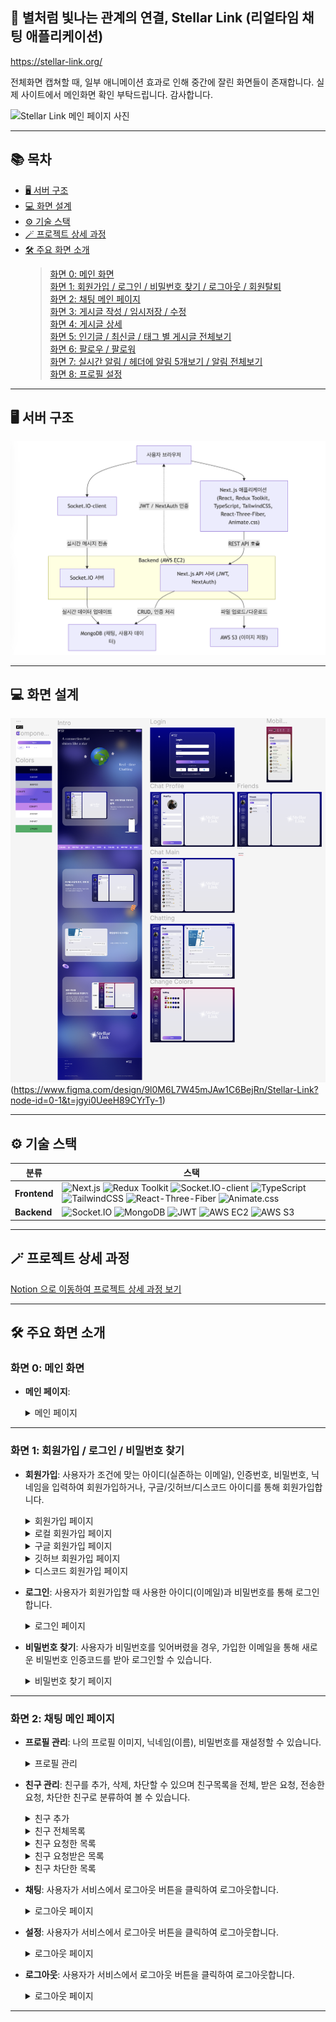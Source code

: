 ## 💫 별처럼 빛나는 관계의 연결, Stellar Link (리얼타임 채팅 애플리케이션)

> 
https://stellar-link.org/

전체화면 캡쳐할 때, 일부 애니메이션 효과로 인해 중간에 잘린 화면들이 존재합니다. 실제 사이트에서 메인화면 확인 부탁드립니다. 감사합니다.

![Stellar Link 메인 페이지 사진](public/captures/screencapture-stellar-link-org-2025-03-11-16_03_14.png)

---

## 📚 목차

- [🖥 서버 구조](#-서버-구조)
- [💻 화면 설계](#-화면-설계)
- [⚙️ 기술 스택](#-기술-스택)
- [🪄 프로젝트 상세 과정](#-프로젝트-상세-과정)
- [🛠 주요 화면 소개](#-주요-화면-소개)
  > [화면 0: 메인 화면](#화면-0-메인-화면)  
  > [화면 1: 회원가입 / 로그인 / 비밀번호 찾기 / 로그아웃 / 회원탈퇴](#화면-1-회원가입--로그인--비밀번호-찾기)  
  > [화면 2: 채팅 메인 페이지](#화면-2-채팅-메인-페이지)  
  > [화면 3: 게시글 작성 / 임시저장 / 수정](#화면-3-게시글-작성--임시저장--수정)  
  > [화면 4: 게시글 상세](#화면-4-게시글-상세)  
  > [화면 5: 인기글 / 최신글 / 태그 별 게시글 전체보기](#화면-5-인기글--최신글--태그-별-게시글-전체보기)  
  > [화면 6: 팔로우 / 팔로워](#화면-6-팔로우--팔로워)  
  > [화면 7: 실시간 알림 / 헤더에 알림 5개보기 / 알림 전체보기](#화면-7-실시간-알림--헤더에-알림-5개보기--알림-전체보기)  
  > [화면 8: 프로필 설정](#화면-8-프로필-설정)  
  

---

## 🖥 서버 구조

![서버 구조](public/captures/serverArchitect.png)

---

## 💻 화면 설계

 ![Figma 디자인 미리보기](public/captures/figma.png)(https://www.figma.com/design/9l0M6L7W45mJAw1C6BejRn/Stellar-Link?node-id=0-1&t=jgyi0UeeH89CYrTy-1)


---

## ⚙ 기술 스택

<table>
  <thead>
    <tr>
      <th>분류</th>
      <th>스택</th>
    </tr>
  </thead>
  <tbody>
    <tr>
      <td><strong>Frontend</strong></td>
      <td>
        <img src="https://img.shields.io/badge/Next.js-000000?style=plastic&logo=next.js&logoColor=white" alt="Next.js">
        <img src="https://img.shields.io/badge/Redux%20Toolkit-764ABC?style=plastic&logo=redux&logoColor=white" alt="Redux Toolkit">
        <img src="https://img.shields.io/badge/Socket.IO--client-010101?style=plastic&logo=socket.io&logoColor=white" alt="Socket.IO-client">
        <img src="https://img.shields.io/badge/TypeScript-3178C6?style=plastic&logo=typescript&logoColor=white" alt="TypeScript">
        <img src="https://img.shields.io/badge/TailwindCSS-38B2AC?style=plastic&logo=tailwind-css&logoColor=white" alt="TailwindCSS">
        <img src="https://img.shields.io/badge/React--Three-Fiber-000000?style=plastic" alt="React-Three-Fiber">
        <img src="https://img.shields.io/badge/Animate.css-0090FF?style=plastic" alt="Animate.css">
      </td>
    </tr>
    <tr>
      <td><strong>Backend</strong></td>
      <td>
        <img src="https://img.shields.io/badge/Socket.IO-010101?style=plastic&logo=socket.io&logoColor=white" alt="Socket.IO">
        <img src="https://img.shields.io/badge/MongoDB-47A248?style=plastic&logo=mongodb&logoColor=white" alt="MongoDB">
        <img src="https://img.shields.io/badge/JWT-000000?style=plastic" alt="JWT">
        <img src="https://img.shields.io/badge/AWS%20EC2-232F3E?style=plastic&logo=amazon-ec2&logoColor=white" alt="AWS EC2">
        <img src="https://img.shields.io/badge/AWS%20S3-FF9900?style=plastic&logo=amazon-s3&logoColor=white" alt="AWS S3">
      </td>
    </tr>
  </tbody>
</table>



---

## 🪄 프로젝트 상세 과정

[Notion 으로 이동하여 프로젝트 상세 과정 보기](https://heeyeon9578.notion.site/StellarLink-24-11-29-24-02-12-14caccb87c2b80bba05bf00fa9a970f4)

---


## 🛠 주요 화면 소개

### 화면 0: 메인 화면

- **메인 페이지**: 
  <details>
    <summary>메인 페이지</summary>
    
    ![메인 페이지](public/captures/screencapture-stellar-link-org-2025-03-11-16_03_14.png)

     - 헤더, 메인, 푸터로 구성되어 있습니다.
     - 헤더에는 저에 대한 소개 페이지, 해당 웹의 기술적인 부분을 볼 수 있는 페이지, 로그인을 통해 서비스를 이용할 수 있는 버튼들이 존재합니다.
     - 메인 컨텐츠에는 서비스에 대한 소개가 담겨 있습니다.
     - 푸터에는 언어를 변경할 수 있는 버튼과 헤더와 마찬가지의 페이지들, 그리고 저작권 관련 페이지를 볼 수 있는 버튼들이 존재합니다.
       


  </details>

---

### 화면 1: 회원가입 / 로그인 / 비밀번호 찾기

- **회원가입**: 사용자가 조건에 맞는 아이디(실존하는 이메일), 인증번호, 비밀번호, 닉네임을 입력하여 회원가입하거나, 구글/깃허브/디스코드 아이디를 통해 회원가입합니다.

   <details>
    <summary>회원가입 페이지</summary>
     
    ![회원가입](public/captures/signup.png)

    > 회원가입 버튼을 누르면, 계정 또는 구글/깃허브/디스코드로 회원가입할 수 있는 버튼이 도출됩니다. 
 
  </details>

  <details>
    <summary>로컬 회원가입 페이지</summary>
    
    ![로컬 회원가입](public/captures/sendCode.png)
  
    > 이메일로 받은 인증번호입니다.
    
     ![로컬 회원가입](public/captures/signup_local.png)
  
    > 이메일 인증, 사용할 비밀번호, 닉네임의 조건을 모두 만족하면 회원가입 버튼이 disable -> able 상태가 되어 클릭할 수 있습니다.
 
  </details>

   <details>
    <summary>구글 회원가입 페이지</summary>
     
    ![구글 회원가입](public/captures/google.png)

    > 구글 아이디를 클릭하여 해당 서비스에 회원가입할 수 있습니다.
    
  
  </details>

  <details>
    <summary>깃허브 회원가입 페이지</summary>
     
    ![깃허브 회원가입](public/captures/github.png)

    > 깃허브 아이디를 클릭하여 해당 서비스에 회원가입할 수 있습니다.
    
  
  </details>

  <details>
    <summary>디스코드 회원가입 페이지</summary>
     
    ![디스코드 회원가입](public/captures/discord.png)

    > 디스코드 아이디를 클릭하여 해당 서비스에 회원가입할 수 있습니다.
    
  
  </details>


- **로그인**: 사용자가 회원가입할 때 사용한 아이디(이메일)과 비밀번호를 통해 로그인합니다.

  <details>
    <summary>로그인 페이지</summary>
     
    ![회원가입](public/captures/login.png)

    > 로그인 버튼을 누르면, 계정 또는 구글/깃허브/디스코드로 로그인할 수 있는 버튼이 도출됩니다. 
 
  </details>

- **비밀번호 찾기**: 사용자가 비밀번호를 잊어버렸을 경우, 가입한 이메일을 통해 새로운 비밀번호 인증코드를 받아 로그인할 수 있습니다.
  
  <details>
    <summary>비밀번호 찾기 페이지</summary>

   ![비밀번호 찾기](public/captures/find_passwd.png)

    > 비밀번호를 찾고 싶은 아이디를 입력 후 인증번호 전송버튼을 클릭합니다.

    ![비밀번호 찾기](public/captures/find_passwd_email.png)

    > 해당 이메일로 발송된 메일에 쓰여있는 임시 비밀번호를 사용하여 임시 로그인합니다.

  </details>

---

### 화면 2: 채팅 메인 페이지

- **프로필 관리**: 나의 프로필 이미지, 닉네임(이름), 비밀번호를 재설정할 수 있습니다.

  <details>
    <summary>프로필 관리</summary>
    
     ![프로필 관리 페이지](public/captures/profile.png)

    > 로컬 로그인일 경우, 프로필 이미지, 닉네임(이름), 비밀번호를 재설정할 수 있습니다.
    > 소셜 로그인일 경우, 프로필 이미지, 닉네임(이름)만 재설정할 수 있습니다.
    
  </details>

- **친구 관리**: 친구를 추가, 삭제, 차단할 수 있으며 친구목록을 전체, 받은 요청, 전송한 요청, 차단한 친구로 분류하여 볼 수 있습니다.

  <details>
    <summary>친구 추가</summary>
    
    ![친구 추가 페이지](public/captures/friend_request.png)

    - 친구의 이메일을 작성한 후 '+' 버튼을 통해 친구요청을 전송합니다.
    - 친구요청한 내역은 'Request' 탭에 들어갑니다.
     
   </details>

   <details>
    <summary>친구 전체목록</summary>
    
    ![친구 전체목록](public/captures/.png)

    - 
     
   </details>

   <details>
    <summary>친구 요청한 목록</summary>
    
    ![친구 요청한 목록](public/captures/.png)

    - 
     
   </details>

   <details>
    <summary>친구 요청받은 목록</summary>
    
    ![친구 요청받은 목록 페이지](public/captures/pending.png)

    - 친구 요청을 받은 목록으로, 수락/거절할 수 있습니다.
    - 수락할 경우, 친구목록으로 이동합니다.
    - 거절할 경우, 사라집니다.
      
   </details>

   <details>
    <summary>친구 차단한 목록</summary>
    
    ![친구 차단한 목록](public/captures/.png)

    - 
     
   </details>

- **채팅**: 사용자가 서비스에서 로그아웃 버튼을 클릭하여 로그아웃합니다.
  
  <details>
    <summary>로그아웃 페이지</summary>

    ![로컬 회원 탈퇴](public/captures/user_delete.png)

    > 로그인할 때 사용한 이메일과 비밀번호 및 비밀번호 확인란을 조건에 맞게 채우면 회원 탈퇴하기 버튼이 활성화됩니다.
    
  </details>

- **설정**: 사용자가 서비스에서 로그아웃 버튼을 클릭하여 로그아웃합니다.
  
  <details>
    <summary>로그아웃 페이지</summary>

    ![로컬 회원 탈퇴](public/captures/user_delete.png)

    > 로그인할 때 사용한 이메일과 비밀번호 및 비밀번호 확인란을 조건에 맞게 채우면 회원 탈퇴하기 버튼이 활성화됩니다.
    
  </details>

- **로그아웃**: 사용자가 서비스에서 로그아웃 버튼을 클릭하여 로그아웃합니다.
  
  <details>
    <summary>로그아웃 페이지</summary>

    ![로컬 회원 탈퇴](public/captures/user_delete.png)

    > 로그인할 때 사용한 이메일과 비밀번호 및 비밀번호 확인란을 조건에 맞게 채우면 회원 탈퇴하기 버튼이 활성화됩니다.
    
  </details>

---


